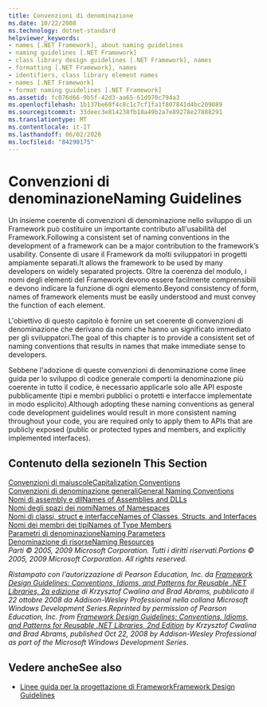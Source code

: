 ```yaml
---
title: Convenzioni di denominazione
ms.date: 10/22/2008
ms.technology: dotnet-standard
helpviewer_keywords:
- names [.NET Framework], about naming guidelines
- naming guidelines [.NET Framework]
- class library design guidelines [.NET Framework], names
- formatting [.NET Framework], names
- identifiers, class library element names
- names [.NET Framework]
- format naming guidelines [.NET Framework]
ms.assetid: fc076d66-9b5f-42d3-aa65-61d970c794a3
ms.openlocfilehash: 1b137be60f4c8c1c7cf1fa1f807841d4bc209089
ms.sourcegitcommit: 33deec3e814238fb18a49b2a7e89278e27888291
ms.translationtype: MT
ms.contentlocale: it-IT
ms.lasthandoff: 06/02/2020
ms.locfileid: "84290175"
---
```

# <a name="naming-guidelines"></a><span data-ttu-id="cf6ee-102">Convenzioni di denominazione</span><span class="sxs-lookup"><span data-stu-id="cf6ee-102">Naming Guidelines</span></span>
<span data-ttu-id="cf6ee-103">Un insieme coerente di convenzioni di denominazione nello sviluppo di un Framework può costituire un importante contributo all'usabilità del Framework.</span><span class="sxs-lookup"><span data-stu-id="cf6ee-103">Following a consistent set of naming conventions in the development of a framework can be a major contribution to the framework’s usability.</span></span> <span data-ttu-id="cf6ee-104">Consente di usare il Framework da molti sviluppatori in progetti ampiamente separati.</span><span class="sxs-lookup"><span data-stu-id="cf6ee-104">It allows the framework to be used by many developers on widely separated projects.</span></span> <span data-ttu-id="cf6ee-105">Oltre la coerenza del modulo, i nomi degli elementi del Framework devono essere facilmente comprensibili e devono indicare la funzione di ogni elemento.</span><span class="sxs-lookup"><span data-stu-id="cf6ee-105">Beyond consistency of form, names of framework elements must be easily understood and must convey the function of each element.</span></span>  
  
 <span data-ttu-id="cf6ee-106">L'obiettivo di questo capitolo è fornire un set coerente di convenzioni di denominazione che derivano da nomi che hanno un significato immediato per gli sviluppatori.</span><span class="sxs-lookup"><span data-stu-id="cf6ee-106">The goal of this chapter is to provide a consistent set of naming conventions that results in names that make immediate sense to developers.</span></span>  
  
 <span data-ttu-id="cf6ee-107">Sebbene l'adozione di queste convenzioni di denominazione come linee guida per lo sviluppo di codice generale comporti la denominazione più coerente in tutto il codice, è necessario applicarle solo alle API esposte pubblicamente (tipi e membri pubblici o protetti e interfacce implementate in modo esplicito).</span><span class="sxs-lookup"><span data-stu-id="cf6ee-107">Although adopting these naming conventions as general code development guidelines would result in more consistent naming throughout your code, you are required only to apply them to APIs that are publicly exposed (public or protected types and members, and explicitly implemented interfaces).</span></span>  
  
## <a name="in-this-section"></a><span data-ttu-id="cf6ee-108">Contenuto della sezione</span><span class="sxs-lookup"><span data-stu-id="cf6ee-108">In This Section</span></span>  
 [<span data-ttu-id="cf6ee-109">Convenzioni di maiuscole</span><span class="sxs-lookup"><span data-stu-id="cf6ee-109">Capitalization Conventions</span></span>](capitalization-conventions.md)  
 [<span data-ttu-id="cf6ee-110">Convenzioni di denominazione generali</span><span class="sxs-lookup"><span data-stu-id="cf6ee-110">General Naming Conventions</span></span>](general-naming-conventions.md)  
 [<span data-ttu-id="cf6ee-111">Nomi di assembly e dll</span><span class="sxs-lookup"><span data-stu-id="cf6ee-111">Names of Assemblies and DLLs</span></span>](names-of-assemblies-and-dlls.md)  
 [<span data-ttu-id="cf6ee-112">Nomi degli spazi dei nomi</span><span class="sxs-lookup"><span data-stu-id="cf6ee-112">Names of Namespaces</span></span>](names-of-namespaces.md)  
 [<span data-ttu-id="cf6ee-113">Nomi di classi, struct e interfacce</span><span class="sxs-lookup"><span data-stu-id="cf6ee-113">Names of Classes, Structs, and Interfaces</span></span>](names-of-classes-structs-and-interfaces.md)  
 [<span data-ttu-id="cf6ee-114">Nomi dei membri dei tipi</span><span class="sxs-lookup"><span data-stu-id="cf6ee-114">Names of Type Members</span></span>](names-of-type-members.md)  
 [<span data-ttu-id="cf6ee-115">Parametri di denominazione</span><span class="sxs-lookup"><span data-stu-id="cf6ee-115">Naming Parameters</span></span>](naming-parameters.md)  
 [<span data-ttu-id="cf6ee-116">Denominazione di risorse</span><span class="sxs-lookup"><span data-stu-id="cf6ee-116">Naming Resources</span></span>](naming-resources.md)  
 <span data-ttu-id="cf6ee-117">*Parti © 2005, 2009 Microsoft Corporation. Tutti i diritti riservati.*</span><span class="sxs-lookup"><span data-stu-id="cf6ee-117">*Portions © 2005, 2009 Microsoft Corporation. All rights reserved.*</span></span>  
  
 <span data-ttu-id="cf6ee-118">*Ristampato con l'autorizzazione di Pearson Education, Inc. da [Framework Design Guidelines: Conventions, Idioms, and Patterns for Reusable .NET Libraries, 2a edizione](https://www.informit.com/store/framework-design-guidelines-conventions-idioms-and-9780321545619) di Krzysztof Cwalina and Brad Abrams, pubblicato il 22 ottobre 2008 da Addison-Wesley Professional nella collana Microsoft Windows Development Series.*</span><span class="sxs-lookup"><span data-stu-id="cf6ee-118">*Reprinted by permission of Pearson Education, Inc. from [Framework Design Guidelines: Conventions, Idioms, and Patterns for Reusable .NET Libraries, 2nd Edition](https://www.informit.com/store/framework-design-guidelines-conventions-idioms-and-9780321545619) by Krzysztof Cwalina and Brad Abrams, published Oct 22, 2008 by Addison-Wesley Professional as part of the Microsoft Windows Development Series.*</span></span>  
  
## <a name="see-also"></a><span data-ttu-id="cf6ee-119">Vedere anche</span><span class="sxs-lookup"><span data-stu-id="cf6ee-119">See also</span></span>

- [<span data-ttu-id="cf6ee-120">Linee guida per la progettazione di Framework</span><span class="sxs-lookup"><span data-stu-id="cf6ee-120">Framework Design Guidelines</span></span>](index.md)
